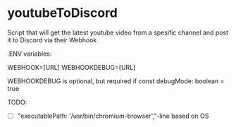 # youtubeToDiscord
Script that will get the latest youtube video from a spesific channel and post it to Discord via their Webhook

.ENV variables:

WEBHOOK=[URL]
WEBHOOKDEBUG=[URL]

WEBHOOKDEBUG is optional, but required if const debugMode: boolean = true


TODO:

- [ ] "executablePath: '/usr/bin/chromium-browser',"-line based on OS
